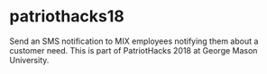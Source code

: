 # patriothacks18
Send an SMS notification to MIX employees notifying them about a customer need. This is part of PatriotHacks 2018 at George Mason University. 
